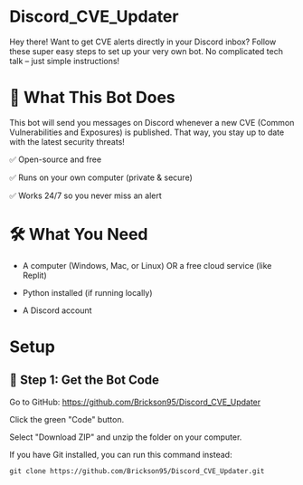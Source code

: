 # Discord_CVE_Updater

Hey there! Want to get CVE alerts directly in your Discord inbox? Follow these super easy steps to set up your very own bot. No complicated tech talk – just simple instructions!

# 🚀 What This Bot Does

This bot will send you messages on Discord whenever a new CVE (Common Vulnerabilities and Exposures) is published. That way, you stay up to date with the latest security threats!

✅ Open-source and free

✅ Runs on your own computer (private & secure)

✅ Works 24/7 so you never miss an alert

# 🛠️ What You Need

* A computer (Windows, Mac, or Linux) OR a free cloud service (like Replit)

* Python installed (if running locally)

* A Discord account

# Setup

## 🔧 Step 1: Get the Bot Code

Go to GitHub: https://github.com/Brickson95/Discord_CVE_Updater

Click the green "Code" button.

Select "Download ZIP" and unzip the folder on your computer.

If you have Git installed, you can run this command instead:
```
git clone https://github.com/Brickson95/Discord_CVE_Updater.git
```

